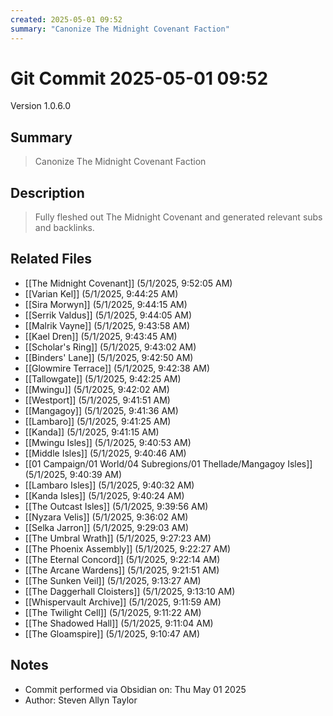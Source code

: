 ```yaml
---
created: 2025-05-01 09:52
summary: "Canonize The Midnight Covenant Faction"
---
```


# Git Commit 2025-05-01 09:52

Version 1.0.6.0

## Summary
> Canonize The Midnight Covenant Faction

## Description
> Fully fleshed out The Midnight Covenant and generated relevant subs and backlinks.

## Related Files
- [[The Midnight Covenant]] (5/1/2025, 9:52:05 AM)
- [[Varian Kel]] (5/1/2025, 9:44:25 AM)
- [[Sira Morwyn]] (5/1/2025, 9:44:15 AM)
- [[Serrik Valdus]] (5/1/2025, 9:44:05 AM)
- [[Malrik Vayne]] (5/1/2025, 9:43:58 AM)
- [[Kael Dren]] (5/1/2025, 9:43:45 AM)
- [[Scholar's Ring]] (5/1/2025, 9:43:02 AM)
- [[Binders' Lane]] (5/1/2025, 9:42:50 AM)
- [[Glowmire Terrace]] (5/1/2025, 9:42:38 AM)
- [[Tallowgate]] (5/1/2025, 9:42:25 AM)
- [[Mwingu]] (5/1/2025, 9:42:02 AM)
- [[Westport]] (5/1/2025, 9:41:51 AM)
- [[Mangagoy]] (5/1/2025, 9:41:36 AM)
- [[Lambaro]] (5/1/2025, 9:41:25 AM)
- [[Kanda]] (5/1/2025, 9:41:15 AM)
- [[Mwingu Isles]] (5/1/2025, 9:40:53 AM)
- [[Middle Isles]] (5/1/2025, 9:40:46 AM)
- [[01 Campaign/01 World/04 Subregions/01 Thellade/Mangagoy Isles]] (5/1/2025, 9:40:39 AM)
- [[Lambaro Isles]] (5/1/2025, 9:40:32 AM)
- [[Kanda Isles]] (5/1/2025, 9:40:24 AM)
- [[The Outcast Isles]] (5/1/2025, 9:39:56 AM)
- [[Nyzara Velis]] (5/1/2025, 9:36:02 AM)
- [[Selka Jarron]] (5/1/2025, 9:29:03 AM)
- [[The Umbral Wrath]] (5/1/2025, 9:27:23 AM)
- [[The Phoenix Assembly]] (5/1/2025, 9:22:27 AM)
- [[The Eternal Concord]] (5/1/2025, 9:22:14 AM)
- [[The Arcane Wardens]] (5/1/2025, 9:21:51 AM)
- [[The Sunken Veil]] (5/1/2025, 9:13:27 AM)
- [[The Daggerhall Cloisters]] (5/1/2025, 9:13:10 AM)
- [[Whispervault Archive]] (5/1/2025, 9:11:59 AM)
- [[The Twilight Cell]] (5/1/2025, 9:11:22 AM)
- [[The Shadowed Hall]] (5/1/2025, 9:11:04 AM)
- [[The Gloamspire]] (5/1/2025, 9:10:47 AM)

## Notes
- Commit performed via Obsidian on: Thu May 01 2025
- Author: Steven Allyn Taylor

